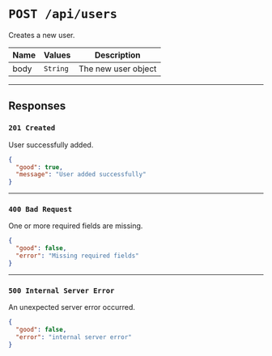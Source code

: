 # `POST /api/users`

Creates a new user.

| Name | Values   | Description         |
| ---- | -------- | ------------------- |
| body | `String` | The new user object |

---
## Responses

### `201 Created`
User successfully added.

```json
{
  "good": true,
  "message": "User added successfully"
}
```

---
### `400 Bad Request`
One or more required fields are missing.
```json
{
  "good": false,
  "error": "Missing required fields"
}
```

---
### `500 Internal Server Error`
An unexpected server error occurred.
```json
{
  "good": false,
  "error": "internal server error"
}
```